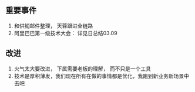 
## 重要事件

1. 和供销邮件整理， 天蓉跟进全链路
2. 阿里巴巴第一级技术大会： 详见日总结03.09

## 改进

1. 火气太大要改进， 下属需要老板的理解， 而不只是一个工具
2. 技术是厚积薄发，我们现在所有在做的事情都是优化，我跑到新业务新场景中去吧
